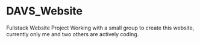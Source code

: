 # DAVS_Website
Fullstack Website Project
Working with a small group to create this website, currently only me and two others are actively coding.
